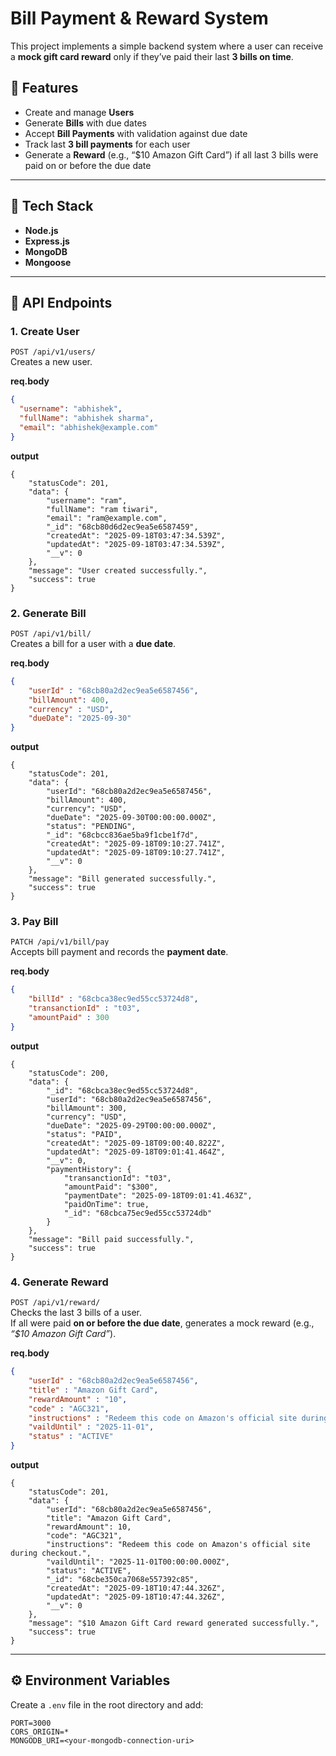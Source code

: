 # Bill Payment & Reward System  

This project implements a simple backend system where a user can receive a **mock gift card reward** only if they’ve paid their last **3 bills on time**.  

## 📌 Features  
- Create and manage **Users**  
- Generate **Bills** with due dates  
- Accept **Bill Payments** with validation against due date  
- Track last **3 bill payments** for each user  
- Generate a **Reward** (e.g., “$10 Amazon Gift Card”) if all last 3 bills were paid on or before the due date  

---

## 🚀 Tech Stack  
- **Node.js**  
- **Express.js**  
- **MongoDB**  
- **Mongoose**  

---

## 📡 API Endpoints  

### 1. Create User  
`POST /api/v1/users/`  
Creates a new user.

**req.body**  
```json
{
  "username": "abhishek",
  "fullName": "abhishek sharma",
  "email": "abhishek@example.com"
}
```
**output** 
```output
{
    "statusCode": 201,
    "data": {
        "username": "ram",
        "fullName": "ram tiwari",
        "email": "ram@example.com",
        "_id": "68cb80d6d2ec9ea5e6587459",
        "createdAt": "2025-09-18T03:47:34.539Z",
        "updatedAt": "2025-09-18T03:47:34.539Z",
        "__v": 0
    },
    "message": "User created successfully.",
    "success": true
}
```

### 2. Generate Bill  
`POST /api/v1/bill/`  
Creates a bill for a user with a **due date**.  

**req.body**  
```json
{
    "userId" : "68cb80a2d2ec9ea5e6587456",
    "billAmount": 400,
    "currency" : "USD",
    "dueDate": "2025-09-30"
}
```
**output** 
```output
{
    "statusCode": 201,
    "data": {
        "userId": "68cb80a2d2ec9ea5e6587456",
        "billAmount": 400,
        "currency": "USD",
        "dueDate": "2025-09-30T00:00:00.000Z",
        "status": "PENDING",
        "_id": "68cbcc836ae5ba9f1cbe1f7d",
        "createdAt": "2025-09-18T09:10:27.741Z",
        "updatedAt": "2025-09-18T09:10:27.741Z",
        "__v": 0
    },
    "message": "Bill generated successfully.",
    "success": true
}
```

### 3. Pay Bill  
`PATCH /api/v1/bill/pay`  
Accepts bill payment and records the **payment date**.

**req.body**  
```json
{
    "billId" : "68cbca38ec9ed55cc53724d8",
    "transanctionId" : "t03",
    "amountPaid" : 300
}
```
**output** 
```output
{ 
    "statusCode": 200,
    "data": {
        "_id": "68cbca38ec9ed55cc53724d8",
        "userId": "68cb80a2d2ec9ea5e6587456",
        "billAmount": 300,
        "currency": "USD",
        "dueDate": "2025-09-29T00:00:00.000Z",
        "status": "PAID",
        "createdAt": "2025-09-18T09:00:40.822Z",
        "updatedAt": "2025-09-18T09:01:41.464Z",
        "__v": 0,
        "paymentHistory": {
            "transanctionId": "t03",
            "amountPaid": "$300",
            "paymentDate": "2025-09-18T09:01:41.463Z",
            "paidOnTime": true,
            "_id": "68cbca75ec9ed55cc53724db"
        }
    },
    "message": "Bill paid successfully.",
    "success": true
}
```

### 4. Generate Reward  
`POST /api/v1/reward/`  
Checks the last 3 bills of a user.  
If all were paid **on or before the due date**, generates a mock reward (e.g., *“$10 Amazon Gift Card”*).

**req.body**  
```json
{
    "userId" : "68cb80a2d2ec9ea5e6587456",
    "title" : "Amazon Gift Card",
    "rewardAmount" : "10",
    "code" : "AGC321",
    "instructions" : "Redeem this code on Amazon's official site during checkout.",
    "vaildUntil" : "2025-11-01",
    "status" : "ACTIVE"
}
```
**output** 
```output
{
    "statusCode": 201,
    "data": {
        "userId": "68cb80a2d2ec9ea5e6587456",
        "title": "Amazon Gift Card",
        "rewardAmount": 10,
        "code": "AGC321",
        "instructions": "Redeem this code on Amazon's official site during checkout.",
        "vaildUntil": "2025-11-01T00:00:00.000Z",
        "status": "ACTIVE",
        "_id": "68cbe350ca7068e557392c85",
        "createdAt": "2025-09-18T10:47:44.326Z",
        "updatedAt": "2025-09-18T10:47:44.326Z",
        "__v": 0
    },
    "message": "$10 Amazon Gift Card reward generated successfully.",
    "success": true
}
```

---

## ⚙️ Environment Variables  
Create a `.env` file in the root directory and add:  

```env
PORT=3000
CORS_ORIGIN=*
MONGODB_URI=<your-mongodb-connection-uri>
